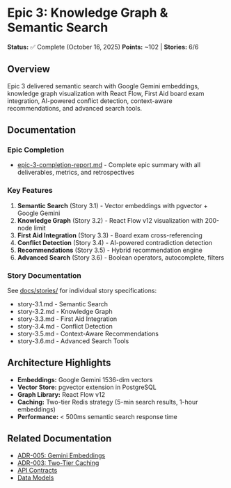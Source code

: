 # Epic 3: Knowledge Graph & Semantic Search

**Status:** ✅ Complete (October 16, 2025)
**Points:** ~102 | **Stories:** 6/6

## Overview

Epic 3 delivered semantic search with Google Gemini embeddings, knowledge graph visualization with React Flow, First Aid board exam integration, AI-powered conflict detection, context-aware recommendations, and advanced search tools.

## Documentation

### Epic Completion
- [epic-3-completion-report.md](./epic-3-completion-report.md) - Complete epic summary with all deliverables, metrics, and retrospectives

### Key Features
1. **Semantic Search** (Story 3.1) - Vector embeddings with pgvector + Google Gemini
2. **Knowledge Graph** (Story 3.2) - React Flow v12 visualization with 200-node limit
3. **First Aid Integration** (Story 3.3) - Board exam cross-referencing
4. **Conflict Detection** (Story 3.4) - AI-powered contradiction detection
5. **Recommendations** (Story 3.5) - Hybrid recommendation engine
6. **Advanced Search** (Story 3.6) - Boolean operators, autocomplete, filters

### Story Documentation
See [docs/stories/](../../stories/) for individual story specifications:
- story-3.1.md - Semantic Search
- story-3.2.md - Knowledge Graph
- story-3.3.md - First Aid Integration
- story-3.4.md - Conflict Detection
- story-3.5.md - Context-Aware Recommendations
- story-3.6.md - Advanced Search Tools

## Architecture Highlights

- **Embeddings:** Google Gemini 1536-dim vectors
- **Vector Store:** pgvector extension in PostgreSQL
- **Graph Library:** React Flow v12
- **Caching:** Two-tier Redis strategy (5-min search results, 1-hour embeddings)
- **Performance:** < 500ms semantic search response time

## Related Documentation

- [ADR-005: Gemini Embeddings](../../architecture/ADR-005-embeddings-strategy.md)
- [ADR-003: Two-Tier Caching](../../architecture/ADR-003-caching-strategy.md)
- [API Contracts](../../api-contracts.md#epic-3-endpoints)
- [Data Models](../../data-models.md#knowledge-graph)
